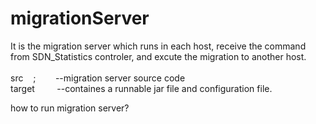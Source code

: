 # migrationServer
It is the migration server which runs in each host, receive the command from SDN_Statistics controler, and excute the migration to another host. <br /> <br />
src &nbsp;&nbsp;&nbsp;;&nbsp;&nbsp;&nbsp;&nbsp;&nbsp;&nbsp;&nbsp; --migration server source code  <br />
target &nbsp;&nbsp;&nbsp;&nbsp;&nbsp;&nbsp;&nbsp;  --containes a runnable jar file and configuration file. <br />

how to run migration server?<br />


